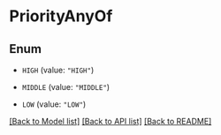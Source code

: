 # PriorityAnyOf

## Enum


* `HIGH` (value: `"HIGH"`)

* `MIDDLE` (value: `"MIDDLE"`)

* `LOW` (value: `"LOW"`)


[[Back to Model list]](../README.md#documentation-for-models) [[Back to API list]](../README.md#documentation-for-api-endpoints) [[Back to README]](../README.md)


